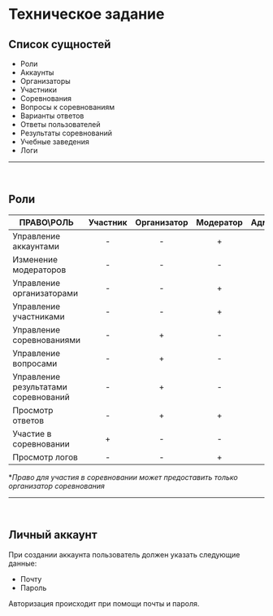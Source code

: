 # Техническое задание

## Список сущностей

- Роли
- Аккаунты
- Организаторы
- Участники
- Соревнования
- Вопросы к соревнованиям
- Варианты ответов
- Ответы пользователей
- Результаты соревнований
- Учебные заведения
- Логи
___
<br>

## Роли

ПРАВО\РОЛЬ|Участник|Организатор|Модератор|Администратор|
|---------|:------:|:---------:|:-------:|:-----------:|
|Управление аккаунтами|-|-|+|+|
|Изменение модераторов|-|-|-|+|
|Управление организаторами|-|-|+|+|
|Управление участниками|-|-|+|+|
|Управление соревнованиями|-|+|-|+|
|Управление вопросами|-|+|-|+|
|Управление результатами соревнований|-|+|-|+|
|Просмотр ответов|-|+|+|+|
|Участие в соревновании|+|-|-|-|
|Просмотр логов|-|-|+|+|

**Право для участия в соревновании может предоставить только организатор соревнования*

___
<br>

## Личный аккаунт

При создании аккаунта пользователь должен указать следующие данные:
- Почту
- Пароль

Авторизация происходит при помощи почты и пароля.